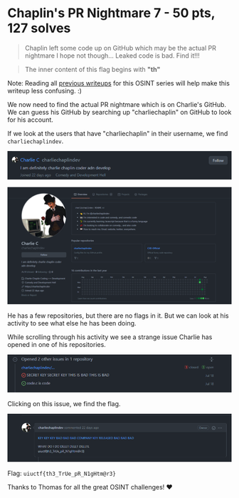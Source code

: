 # Chaplin's PR Nightmare 7 - 50 pts, 127 solves
>Chaplin left some code up on GitHub which may be the actual PR nightmare I hope not though... Leaked code is bad. Find it!!!

>The inner content of this flag begins with **"th"**

Note: Reading all [previous writeups](https://github.com/Eth007/CTF-Writeups/tree/master/UIUCTF%202021) for this OSINT series will help make this writeup less confusing. :)

We now need to find the actual PR nightmare which is on Charlie's GitHub. We can guess his GitHub by searching up "charliechaplin" on GitHub to look for his account.

If we look at the users that have "charliechaplin" in their username, we find `charliechaplindev`.

![Search results for charliechaplin on GitHub](search.png)

![Charlie's GitHub](profile.png)

He has a few repositories, but there are no flags in it. But we can look at his activity to see what else he has been doing.

While scrolling through his activity we see a strange issue Charlie has opened in one of his repositories.

![Suspicious issue](sus.png)

Clicking on this issue, we find the flag.

![Flag](flag.png)

Flag: `uiuctf{th3_TrUe_pR_N1gHtm@r3}`

Thanks to Thomas for all the great OSINT challenges! ♥️ 
